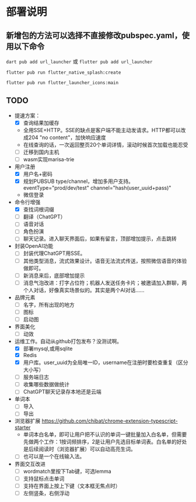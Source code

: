 # 部署说明

## 新增包的方法可以选择不直接修改pubspec.yaml，使用以下命令

`dart pub add url_launcher` 或 `flutter pub add url_launcher`

`flutter pub run flutter_native_splash:create`

`flutter pub run flutter_launcher_icons:main`

## TODO

- 提速方案：
  - [x] 查询结果加缓存
  - 全用SSE+HTTP。SSE的缺点是客户端不能主动发请求。HTTP都可以改成204 "no content"，加快响应速度
  - 在线查询的话，一次返回整页20个单词详情，滚动时候首次加载也能忍受
  - [ ] 迁移到国内主机
  - [ ] wasm实现marisa-trie
- 用户注册
  - [x] 用户名+密码
  - [x] 规划PUBSUB type/channel，增加多用户支持。eventType="prod/dev/test" channel="hash(user_uuid+pass)" 
  - 微信登录
- 命令行增强
  - [x] 查找词根词缀
  - [ ] 翻译（ChatGPT）
  - [ ] 语音对话
  - [ ] 角色扮演
  - [ ] 聊天记录。进入聊天界面后，如果有留言，顶部增加提示，点击跳转
- 封装OpenAI功能
  - [ ] 封装代理ChatGPT用SSE。
  - [ ] 其他类型消息，流式效果设计。语音无法流式传送，按照微信语音的体验做即可。
  - [ ] 新消息来后，底部增加提示
  - [ ] 消息气泡改进：打字占位符；机器人发送任务卡片；被邀请加入群聊，两个人对话，好像真实场景似的。其实是两个AI对话……
- 品牌元素
  - [ ] 名字，所有出现的地方
  - [ ] 图标
  - [ ] 启动图
- 界面美化
  - [ ] 动效
- 运维工作。自动从github打包发布？没测试啊。
  - [x] 部署mysql,或用sqlite
  - [x] Redis
  - [x] 用户库。user_uuid为全局唯一ID，username在注册时要检查重复（区分大小写）
  - [ ] 服务端日志
  - [ ] 收集哪些数据做统计
  - [ ] ChatGPT聊天记录存本地还是云端
- 单词本
  - [ ] 导入
  - [ ] 导出
- 浏览器扩展 https://github.com/chibat/chrome-extension-typescript-starter
  - 单词本白名单，即可让用户把不认识的单词一键批量加入白名单，但需要先做两个工作：1按词频排序，2是让用户先选目标单词表。白名单的好处是后续阅读时（浏览器扩展）可以自动高亮生词。
  - [ ] 也可以是一个在线输入法。
- 界面交互改进
  - [ ] wordmatch里按下Tab键，可选lemma
  - [ ] 支持鼠标点击单词
  - [ ] 支持在界面上按上下键（文本框无焦点时）
  - [ ] 左侧竖条，右侧浮动